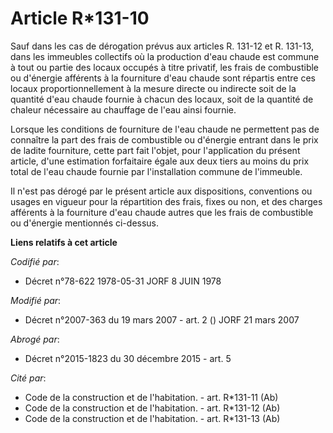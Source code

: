 # Article R*131-10

Sauf dans les cas de dérogation prévus aux articles R. 131-12 et R. 131-13, dans les immeubles collectifs où la production
d'eau chaude est commune à tout ou partie des locaux occupés à titre privatif, les frais de combustible ou d'énergie
afférents à la fourniture d'eau chaude sont répartis entre ces locaux proportionnellement à la mesure directe ou indirecte
soit de la quantité d'eau chaude fournie à chacun des locaux, soit de la quantité de chaleur nécessaire au chauffage de l'eau
ainsi fournie. 

Lorsque les conditions de fourniture de l'eau chaude ne permettent pas de connaître la part des frais de combustible ou
d'énergie entrant dans le prix de ladite fourniture, cette part fait l'objet, pour l'application du présent article, d'une
estimation forfaitaire égale aux deux tiers au moins du prix total de l'eau chaude fournie par l'installation commune de
l'immeuble. 

Il n'est pas dérogé par le présent article aux dispositions, conventions ou usages en vigueur pour la répartition des frais,
fixes ou non, et des charges afférents à la fourniture d'eau chaude autres que les frais de combustible ou d'énergie
mentionnés ci-dessus.

**Liens relatifs à cet article**

_Codifié par_:

  - Décret n°78-622 1978-05-31 JORF 8 JUIN 1978

_Modifié par_:

  - Décret n°2007-363 du 19 mars 2007 - art. 2 () JORF 21 mars 2007

_Abrogé par_:

  - Décret n°2015-1823 du 30 décembre 2015 - art. 5

_Cité par_:

  - Code de la construction et de l'habitation. - art. R*131-11 (Ab)
  - Code de la construction et de l'habitation. - art. R*131-12 (Ab)
  - Code de la construction et de l'habitation. - art. R*131-13 (Ab)
